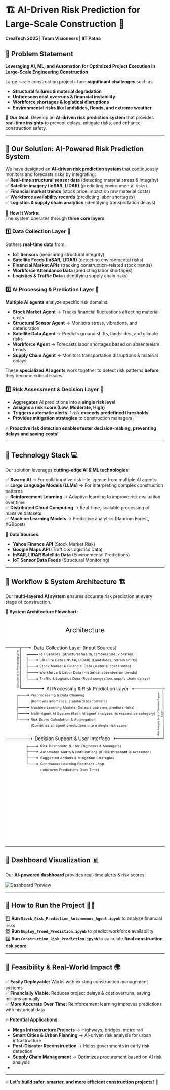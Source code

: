 # 🏗️ AI-Driven Risk Prediction for Large-Scale Construction 🚀  
**CreaTech 2025 | Team Visioneers | IIT Patna**  

## 🔹 Problem Statement  
**Leveraging AI, ML, and Automation for Optimized Project Execution in Large-Scale Engineering Construction**  

Large-scale construction projects face **significant challenges** such as:  
- **Structural failures & material degradation**  
- **Unforeseen cost overruns & financial instability**  
- **Workforce shortages & logistical disruptions**  
- **Environmental risks like landslides, floods, and extreme weather**  

📌 **Our Goal:** Develop an **AI-driven risk prediction system** that provides **real-time insights** to prevent delays, mitigate risks, and enhance construction safety.  

---

## 🔹 Our Solution: AI-Powered Risk Prediction System  
We have designed an **AI-driven risk prediction system** that continuously monitors and forecasts risks by integrating:  
✅ **Real-time structural sensor data** (detecting material stress & integrity)  
✅ **Satellite imagery (InSAR, LIDAR)** (predicting environmental risks)  
✅ **Financial market trends** (stock price impact on raw material costs)  
✅ **Workforce availability records** (predicting labor shortages)  
✅ **Logistics & supply chain analytics** (identifying transportation delays)  

🔹 **How It Works:**  
The system operates through **three core layers**:  

### **1️⃣ Data Collection Layer 📡**  
Gathers **real-time data** from:  
- **IoT Sensors** (measuring structural integrity)  
- **Satellite Feeds (InSAR, LIDAR)** (detecting environmental risks)  
- **Financial Market APIs** (tracking construction-related stock trends)  
- **Workforce Attendance Data** (predicting labor shortages)  
- **Logistics & Traffic Data** (identifying supply chain risks)  

### **2️⃣ AI Processing & Prediction Layer 🤖**  
**Multiple AI agents** analyze specific risk domains:  
- **Stock Market Agent** → Tracks financial fluctuations affecting material costs  
- **Structural Sensor Agent** → Monitors stress, vibrations, and deterioration  
- **Satellite Data Agent** → Predicts ground shifts, landslides, and climate risks  
- **Workforce Agent** → Forecasts labor shortages based on absenteeism trends  
- **Supply Chain Agent** → Monitors transportation disruptions & material delays  

These **specialized AI agents** work together to detect risk patterns **before** they become critical issues.  

### **3️⃣ Risk Assessment & Decision Layer 🚦**  
- **Aggregates** AI predictions into a **single risk level**  
- **Assigns a risk score (Low, Moderate, High)**  
- **Triggers automatic alerts** if risk **exceeds predefined thresholds**  
- **Provides mitigation strategies** to construction managers  

🔥 **Proactive risk detection enables faster decision-making, preventing delays and saving costs!**  

---

## 🔹 Technology Stack 💻  
Our solution leverages **cutting-edge AI & ML technologies**:  

✅ **Swarm AI** → For collaborative risk intelligence from multiple AI agents  
✅ **Large Language Models (LLMs)** → For interpreting complex construction patterns  
✅ **Reinforcement Learning** → Adaptive learning to improve risk evaluation over time  
✅ **Distributed Cloud Computing** → Real-time, scalable processing of massive datasets  
✅ **Machine Learning Models** → Predictive analytics (Random Forest, XGBoost)  

📌 **Data Sources:**  
- **Yahoo Finance API** (Stock Market Risk)  
- **Google Maps API** (Traffic & Logistics Data)  
- **InSAR, LIDAR Satellite Data** (Environmental Predictions)  
- **IoT Sensor Data Feeds** (Structural Monitoring)  

---

## 🔹 Workflow & System Architecture 🏗️  
Our **multi-layered AI system** ensures accurate risk prediction at every stage of construction.  

📌 **System Architecture Flowchart:**  
![System Architecture](https://github.com/SanskrutiKulkarni/Createch_Visioneers/blob/main/Your%20paragraph%20text.png?raw=true)

---

## 🔹 Dashboard Visualization 📊  
Our **AI-powered dashboard** provides real-time alerts & risk scores:  

![Dashboard Preview](dashboard.png)  

---

## 🔹 How to Run the Project 🏃‍♂️  
1️⃣ **Run `Stock_Risk_Prediction_Autonomous_Agent.ipynb`** to analyze financial risks  
2️⃣ **Run `Employ_Trend_Prediction.ipynb`** to predict workforce availability  
3️⃣ **Run `Construction_Risk_Prediction.ipynb`** to calculate **final construction risk score**  

---

## 🔹 Feasibility & Real-World Impact 🌍  
✅ **Easily Deployable:** Works with existing construction management systems  
✅ **Financially Viable:** Reduces project delays & cost overruns, saving millions annually  
✅ **More Accurate Over Time:** Reinforcement learning improves predictions with historical data  

🔥 **Potential Applications:**  
- **Mega Infrastructure Projects** → Highways, bridges, metro rail  
- **Smart Cities & Urban Planning** → AI-driven risk analysis for urban infrastructure  
- **Post-Disaster Reconstruction** → Helps governments in early risk detection  
- **Supply Chain Management** → Optimizes procurement based on AI risk analysis
- 
---
🔥 **Let's build safer, smarter, and more efficient construction projects!** 🚀  
